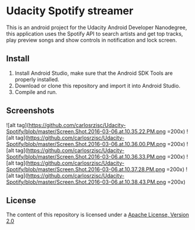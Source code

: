 # Udacity Spotify streamer
This is an android project for the Udacity Android Developer Nanodegree, this application uses the Spotify API to search artists and get top tracks, play preview songs and show controls in notification and lock screen. 

## Install
1. Install Android Studio, make sure that the Android SDK Tools are properly installed.
2. Download or clone this repository and import it into Android Studio.
3. Compile and run.

## Screenshots
![alt tag](https://github.com/carlosrzisc/Udacity-Spotify/blob/master/Screen.Shot.2016-03-06.at.10.35.22.PM.png =200x)
![alt tag](https://github.com/carlosrzisc/Udacity-Spotify/blob/master/Screen.Shot.2016-03-06.at.10.36.00.PM.png =200x)
![alt tag](https://github.com/carlosrzisc/Udacity-Spotify/blob/master/Screen.Shot.2016-03-06.at.10.36.33.PM.png =200x)
![alt tag](https://github.com/carlosrzisc/Udacity-Spotify/blob/master/Screen.Shot.2016-03-06.at.10.37.28.PM.png =200x)
![alt tag](https://github.com/carlosrzisc/Udacity-Spotify/blob/master/Screen.Shot.2016-03-06.at.10.38.43.PM.png =200x)

## License
The content of this repository is licensed under a [Apache License, Version 2.0](http://www.apache.org/licenses/LICENSE-2.0)
